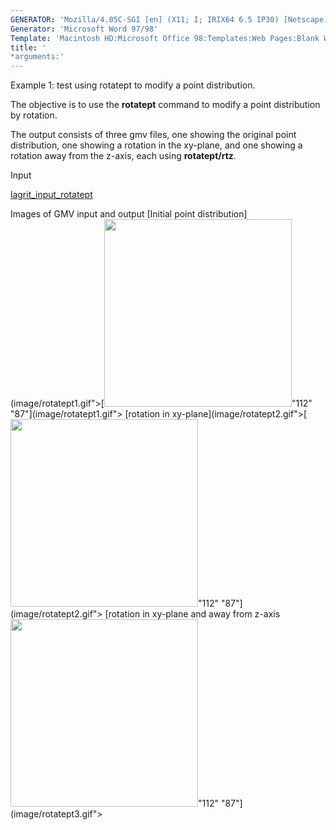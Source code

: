 ```yaml
---
GENERATOR: 'Mozilla/4.05C-SGI [en] (X11; I; IRIX64 6.5 IP30) [Netscape]'
Generator: 'Microsoft Word 97/98'
Template: 'Macintosh HD:Microsoft Office 98:Templates:Web Pages:Blank Web Page'
title: '
*arguments:'
---
```


Example 1: test using rotatept to modify a point distribution.


 The objective is to use the **rotatept** command to modify a point
 distribution by rotation.

 The output consists of three gmv files, one showing the original point
 distribution, one showing a rotation in the xy-plane, and one showing
 a rotation away from the z-axis, each using **rotatept/rtz**.

Input

 [lagrit\_input\_rotatept](../lagrit_input_rotatept)

Images of GMV input and output
[Initial point
distribution](image/rotatept1.gif">[<img height="300" width="300" src="https://lanl.github.io/LaGriT/docs/assets/images/rotatept1_tn.gif">"112"
"87"](image/rotatept1.gif">
[rotation in
xy-plane](image/rotatept2.gif">[<img height="300" width="300" src="https://lanl.github.io/LaGriT/docs/assets/images/rotatept2_tn.gif">"112"
"87"](image/rotatept2.gif">
[rotation in xy-plane and away from
z-axis<img height="300" width="300" src="https://lanl.github.io/LaGriT/docs/assets/images/rotatept3_tn.gif">"112"
"87"](image/rotatept3.gif">
